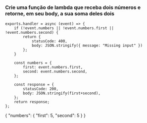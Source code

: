 ### Crie uma função de lambda que receba dois números e retorne, em seu body, a sua soma deles dois

```
exports.handler = async (event) => {
    if (!event.numbers || !event.numbers.first || !event.numbers.second) {
        return {
            statusCode: 400,
            body: JSON.stringify({ message: "Missing input" })
        };
    }

    const numbers = {
        first: event.numbers.first,
        second: event.numbers.second,
    };

    const response = {
        statusCode: 200,
        body: JSON.stringify(first+second),
    };
    return response;
};
```

{
    "numbers": {
        "first": 5,
        "second": 5
    }
}